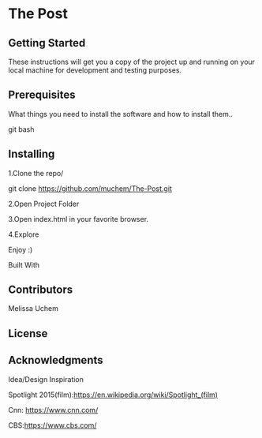 # The Post

## Getting Started
These instructions will get you a copy of the project up and running on your local machine for development and testing purposes.

## Prerequisites
What things you need to install the software and how to install them..

git bash

## Installing
 1.Clone the repo/
 
 git clone https://github.com/muchem/The-Post.git
 
 2.Open Project Folder
 
 3.Open index.html in your favorite browser.
 
 4.Explore

Enjoy :)

Built With


## Contributors
Melissa Uchem

## License


## Acknowledgments
Idea/Design Inspiration


Spotlight 2015(film):https://en.wikipedia.org/wiki/Spotlight_(film)


Cnn: https://www.cnn.com/


CBS:https://www.cbs.com/
